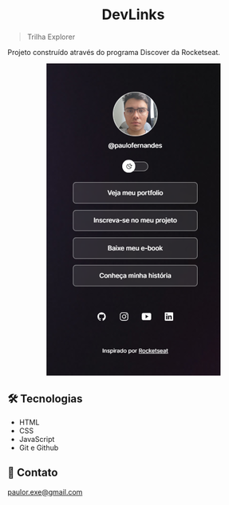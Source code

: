 <h1 align="center">DevLinks</h1>

> Trilha Explorer

Projeto construído através do programa Discover da Rocketseat.

<p align="center">
  <img alt="Projeto DevLinks" src=".github/preview.png">
</p>

## 🛠 Tecnologias

- HTML
- CSS
- JavaScript
- Git e Github

## 💛 Contato

paulor.exe@gmail.com
